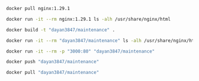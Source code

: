 ```bash
docker pull nginx:1.29.1
```

```bash
docker run -it --rm nginx:1.29.1 ls -alh /usr/share/nginx/html
```

```bash
docker build -t "dayan3847/maintenance" .
```

```bash
docker run -it --rm "dayan3847/maintenance" ls -alh /usr/share/nginx/html
```

```bash
docker run -it --rm -p "3000:80" "dayan3847/maintenance"
```

```bash
docker push "dayan3847/maintenance"
```

```bash
docker pull "dayan3847/maintenance"
```
